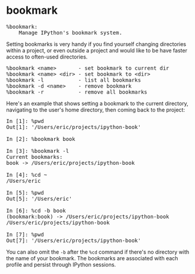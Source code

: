 # bookmark

<pre class="output">
%bookmark:
    Manage IPython's bookmark system.
</pre>

Setting bookmarks is very handy if you find yourself changing directories within a project, or even outside a project and would like to be have faster access to often-used directories.

<pre class="output">
%bookmark &lt;name&gt;       - set bookmark to current dir
%bookmark &lt;name&gt; &lt;dir&gt; - set bookmark to &lt;dir&gt;
%bookmark -l           - list all bookmarks
%bookmark -d &lt;name&gt;    - remove bookmark
%bookmark -r           - remove all bookmarks
</pre>

Here's an example that shows setting a bookmark to the current directory, navigating to the user's home directory, then coming back to the project:

<pre class="output">
In [1]: %pwd
Out[1]: '/Users/eric/projects/ipython-book'

In [2]: %bookmark book

In [3]: %bookmark -l
Current bookmarks:
book -> /Users/eric/projects/ipython-book

In [4]: %cd ~
/Users/eric

In [5]: %pwd
Out[5]: '/Users/eric'

In [6]: %cd -b book
(bookmark:book) -> /Users/eric/projects/ipython-book
/Users/eric/projects/ipython-book

In [7]: %pwd
Out[7]: '/Users/eric/projects/ipython-book'
</pre>

You can also omit the `-b` after the `%cd` command if there's no directory with the name of your bookmark. The bookmarks are associated with each profile and persist through IPython sessions.
